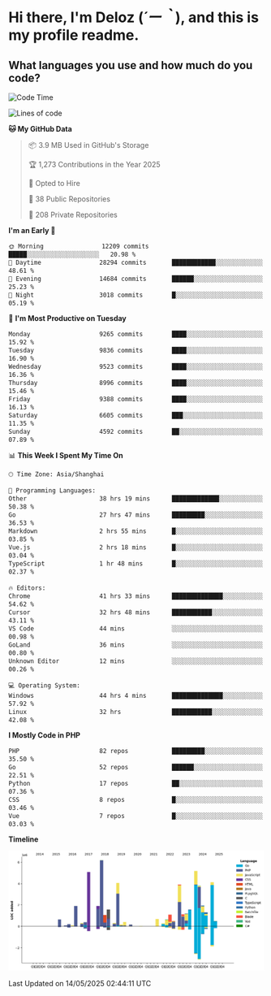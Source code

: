 # **Hi there, I'm Deloz (*´ー｀*), and this is my profile readme.**

## **What languages you use and how much do you code?**

<!--START_SECTION:waka-->
![Code Time](http://img.shields.io/badge/Code%20Time-6%2C360%20hrs%2031%20mins-blue)

![Lines of code](https://img.shields.io/badge/From%20Hello%20World%20I%27ve%20Written-52.1%20million%20lines%20of%20code-blue)

**🐱 My GitHub Data** 

> 📦 3.9 MB Used in GitHub's Storage 
 > 
> 🏆 1,273 Contributions in the Year 2025
 > 
> 💼 Opted to Hire
 > 
> 📜 38 Public Repositories 
 > 
> 🔑 208 Private Repositories 
 > 
**I'm an Early 🐤** 

```text
🌞 Morning                12209 commits       █████░░░░░░░░░░░░░░░░░░░░   20.98 % 
🌆 Daytime                28294 commits       ████████████░░░░░░░░░░░░░   48.61 % 
🌃 Evening                14684 commits       ██████░░░░░░░░░░░░░░░░░░░   25.23 % 
🌙 Night                  3018 commits        █░░░░░░░░░░░░░░░░░░░░░░░░   05.19 % 
```
📅 **I'm Most Productive on Tuesday** 

```text
Monday                   9265 commits        ████░░░░░░░░░░░░░░░░░░░░░   15.92 % 
Tuesday                  9836 commits        ████░░░░░░░░░░░░░░░░░░░░░   16.90 % 
Wednesday                9523 commits        ████░░░░░░░░░░░░░░░░░░░░░   16.36 % 
Thursday                 8996 commits        ████░░░░░░░░░░░░░░░░░░░░░   15.46 % 
Friday                   9388 commits        ████░░░░░░░░░░░░░░░░░░░░░   16.13 % 
Saturday                 6605 commits        ███░░░░░░░░░░░░░░░░░░░░░░   11.35 % 
Sunday                   4592 commits        ██░░░░░░░░░░░░░░░░░░░░░░░   07.89 % 
```


📊 **This Week I Spent My Time On** 

```text
🕑︎ Time Zone: Asia/Shanghai

💬 Programming Languages: 
Other                    38 hrs 19 mins      █████████████░░░░░░░░░░░░   50.38 % 
Go                       27 hrs 47 mins      █████████░░░░░░░░░░░░░░░░   36.53 % 
Markdown                 2 hrs 55 mins       █░░░░░░░░░░░░░░░░░░░░░░░░   03.85 % 
Vue.js                   2 hrs 18 mins       █░░░░░░░░░░░░░░░░░░░░░░░░   03.04 % 
TypeScript               1 hr 48 mins        █░░░░░░░░░░░░░░░░░░░░░░░░   02.37 % 

🔥 Editors: 
Chrome                   41 hrs 33 mins      ██████████████░░░░░░░░░░░   54.62 % 
Cursor                   32 hrs 48 mins      ███████████░░░░░░░░░░░░░░   43.11 % 
VS Code                  44 mins             ░░░░░░░░░░░░░░░░░░░░░░░░░   00.98 % 
GoLand                   36 mins             ░░░░░░░░░░░░░░░░░░░░░░░░░   00.80 % 
Unknown Editor           12 mins             ░░░░░░░░░░░░░░░░░░░░░░░░░   00.26 % 

💻 Operating System: 
Windows                  44 hrs 4 mins       ██████████████░░░░░░░░░░░   57.92 % 
Linux                    32 hrs              ███████████░░░░░░░░░░░░░░   42.08 % 
```

**I Mostly Code in PHP** 

```text
PHP                      82 repos            █████████░░░░░░░░░░░░░░░░   35.50 % 
Go                       52 repos            ██████░░░░░░░░░░░░░░░░░░░   22.51 % 
Python                   17 repos            ██░░░░░░░░░░░░░░░░░░░░░░░   07.36 % 
CSS                      8 repos             █░░░░░░░░░░░░░░░░░░░░░░░░   03.46 % 
Vue                      7 repos             █░░░░░░░░░░░░░░░░░░░░░░░░   03.03 % 
```



**Timeline**

![Lines of Code chart](https://raw.githubusercontent.com/deloz/deloz/main/assets/bar_graph.png)


 Last Updated on 14/05/2025 02:44:11 UTC
<!--END_SECTION:waka-->
